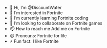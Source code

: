 - 👋 Hi, I’m @DiscountWater
- 👀 I’m interested in Fortnite
- 🌱 I’m currently learning Fortnite coding
- 💞️ I’m looking to collaborate on Fortnite games
- 📫 How to reach me Add me on Fortnite
- 😄 Pronouns: Fortnite for life
- ⚡ Fun fact: I like Fortnite

<!---
DiscountWater/DiscountWater is a ✨ special ✨ repository because its `README.md` (this file) appears on your GitHub profile.
You can click the Preview link to take a look at your changes.
--->
